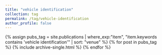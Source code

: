 ```yaml
---
title: "vehicle identification"
collection: tag
permalink: /tag/vehicle-identification
author_profile: false
---
```

{% assign pubs_tag = site.publications | where_exp:"item", "item.keywords contains 'vehicle identification'" | sort: "venue" %}
{% for post in pubs_tag %}
  {% include archive-single.html %}
{% endfor %}